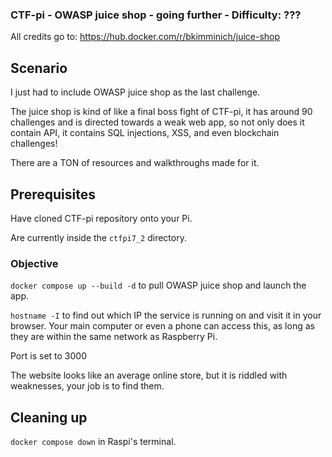 ### CTF-pi - OWASP juice shop - going further - Difficulty: ???

All credits go to: https://hub.docker.com/r/bkimminich/juice-shop

## Scenario

I just had to include OWASP juice shop as the last challenge.

The juice shop is kind of like a final boss fight of CTF-pi, it has around 90 challenges and is directed towards a weak web app, so not only does it contain API, it contains SQL injections, XSS, and even blockchain challenges!

There are a TON of resources and walkthroughs made for it.

## Prerequisites

Have cloned CTF-pi repository onto your Pi.

Are currently inside the `ctfpi7_2` directory.

### Objective

`docker compose up --build -d` to pull OWASP juice shop and launch the app.

`hostname -I` to find out which IP the service is running on and visit it in your browser. Your main computer or even a phone can access this, as long as they are within the same network as Raspberry Pi.

Port is set to 3000

The website looks like an average online store, but it is riddled with weaknesses, your job is to find them.

## Cleaning up

`docker compose down` in Raspi's terminal. 